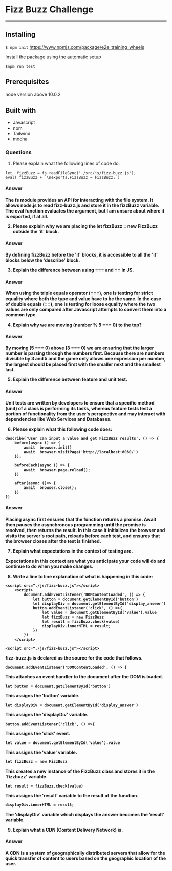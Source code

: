 # Fizz Buzz Challenge
---
## Installing
`$ npm init`
https://www.npmjs.com/package/e2e_training_wheels


Install the package using the automatic setup

`$npm run test`


## Prerequisites
node version above 10.0.2


## Built with

- Javascript
- npm
- Tailwind
- mocha


### <strong>Questions</strong>

1. Please explain what the following lines of code do.
```
let  fizzBuzz = fs.readFileSync('./src/js/fizz-buzz.js');
eval( fizzBuzz + `\nexports.FizzBuzz = FizzBuzz;`)
```
#### <strong>Answer<strong>
The fs module provides an API for interacting with the file system.  It allows node.js to read fizz-buzz.js and store it in the fizzBuzz variable.  The eval function evaluates the argument, but I am unsure about where it is exported, if at all.


2. Please explain why we are placing the let fizzBuzz = new FizzBuzz outside the 'it' block.

#### <strong>Answer<strong>
By defining fizzBuzz before the 'it' blocks, it is accessible to all the 'it' blocks below the 'describe' block.


3. Explain the difference between using === and == in JS.

#### <strong>Answer<strong>
When using the triple equals operator (===), one is testing for strict equality where both the type and value have to be the same.  In the case of double equals (==), one is testing for loose equality where the two values are only compared after Javascript attempts to convert them into a common type.

4. Explain why we are moving (number % 5 === 0) to the top?  
#### <strong>Answer<strong>

By moving (5 === 0) above (3 === 0) we are ensuring that the larger number is parsing through the numbers first.  Because there are numbers divisible by 3 and 5 and the game only allows one expression per number, the largest should be placed first with the smaller next and the smallest last.  

5. Explain the difference between feature and unit test.
#### <strong>Answer<strong>

Unit tests are written by developers to ensure that a specific method (unit) of a class is performing its tasks, whereas feature tests test a portion of functionality from the user's perspective and may interact with dependencies like Web Services and Databases.

6. Please explain what this following code does:
````
describe('User can input a value and get FizzBuzz results', () => {
    before(async () => {
        await  browser.init()
        await  browser.visitPage('http://localhost:8080/')
    });

    beforeEach(async () => {
        await  browser.page.reload();
    })

    after(async ()=> {
        await  browser.close();
    })
})
````
#### <strong>Answer<strong>


Placing async first ensures that the function returns a promise.  Await then pauses the asynchronous programming until the promise is resolved, then returns the result.  In this case it initializes the browser and visits the server's root path, reloads before each test, and ensures that the browser closes after the test is finished.

7. Explain what expectations in the context of testing are.

Expectations in this context are what you anticipate your code will do and continue to do when you make changes.  

8. Write a line to line explanation of what is happening in this code:
```
<script src="./js/fizz-buzz.js"></script>
    <script>
        document.addEventListener('DOMContentLoaded', () => {
            let button = document.getElementById('button')
            let displayDiv = document.getElementById('display_answer')
            button.addEventListener('click', () =>{
                let value = document.getElementById('value').value
                let fizzBuzz = new FizzBuzz
                let result = fizzBuzz.check(value)
                displayDiv.innerHTML = result;
            })
        })
    </script>
```
````
<script src="./js/fizz-buzz.js"></script>
````
fizz-buzz.js is declared as the source for the code that follows.
```
document.addEventListener('DOMContentLoaded', () => {
```
This attaches an event handler to the document after the DOM is loaded.
```
let button = document.getElementById('button')
```
This assigns the 'button' variable.
```
let displayDiv = document.getElementById('display_answer')
```
This assigns the 'displayDiv' variable.

```
button.addEventListener('click', () =>{
```
This assigns the 'click' event.
```
let value = document.getElementById('value').value
```
This assigns the 'value' variable.
```
let fizzBuzz = new FizzBuzz
```
This creates a new instance of the FizzBuzz class and stores it in the 'fizzbuzz' variable.
```
let result = fizzBuzz.check(value)
```

This assigns the 'result' variable to the result of the function.
```
displayDiv.innerHTML = result;
```
The 'displayDiv' variable which displays the answer becomes the 'result' variable.

9. Explain what a CDN (Content Delivery Network) is.
#### <strong>Answer<strong> 
A CDN is a system of geographically distributed servers that allow for the quick transfer of content to users based on the geographic location of the user.  





 
































